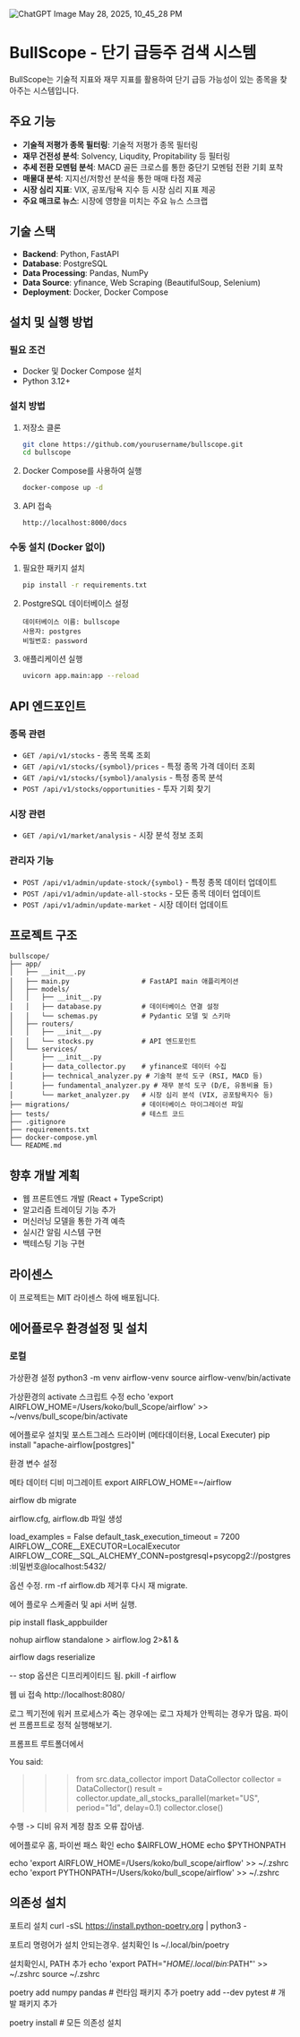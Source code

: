 ![ChatGPT Image May 28, 2025, 10_45_28 PM](https://github.com/user-attachments/assets/0bde5d2b-866f-449b-82f4-fd1b5b658deb)


# BullScope - 단기 급등주 검색 시스템

BullScope는 기술적 지표와 재무 지표를 활용하여 단기 급등 가능성이 있는 종목을 찾아주는 시스템입니다.

## 주요 기능

- **기술적 저평가 종목 필터링**: 기술적 저평가 종목 필터링
- **재무 건전성 분석**: Solvency, Liqudity, Propitability 등 필터링
- **추세 전환 모멘텀 분석**: MACD 골든 크로스를 통한 중단기 모멘텀 전환 기회 포착
- **매물대 분석**: 지지선/저항선 분석을 통한 매매 타점 제공
- **시장 심리 지표**: VIX, 공포/탐욕 지수 등 시장 심리 지표 제공
- **주요 매크로 뉴스**: 시장에 영향을 미치는 주요 뉴스 스크랩

## 기술 스택

- **Backend**: Python, FastAPI
- **Database**: PostgreSQL
- **Data Processing**: Pandas, NumPy
- **Data Source**: yfinance, Web Scraping (BeautifulSoup, Selenium)
- **Deployment**: Docker, Docker Compose

## 설치 및 실행 방법

### 필요 조건

- Docker 및 Docker Compose 설치
- Python 3.12+

### 설치 방법

1. 저장소 클론
   ```bash
   git clone https://github.com/yourusername/bullscope.git
   cd bullscope
   ```

2. Docker Compose를 사용하여 실행
   ```bash
   docker-compose up -d
   ```

3. API 접속
   ```
   http://localhost:8000/docs
   ```

### 수동 설치 (Docker 없이)

1. 필요한 패키지 설치
   ```bash
   pip install -r requirements.txt
   ```

2. PostgreSQL 데이터베이스 설정
   ```
   데이터베이스 이름: bullscope
   사용자: postgres
   비밀번호: password
   ```

3. 애플리케이션 실행
   ```bash
   uvicorn app.main:app --reload
   ```

## API 엔드포인트

### 종목 관련

- `GET /api/v1/stocks` - 종목 목록 조회
- `GET /api/v1/stocks/{symbol}/prices` - 특정 종목 가격 데이터 조회
- `GET /api/v1/stocks/{symbol}/analysis` - 특정 종목 분석
- `POST /api/v1/stocks/opportunities` - 투자 기회 찾기

### 시장 관련

- `GET /api/v1/market/analysis` - 시장 분석 정보 조회

### 관리자 기능

- `POST /api/v1/admin/update-stock/{symbol}` - 특정 종목 데이터 업데이트
- `POST /api/v1/admin/update-all-stocks` - 모든 종목 데이터 업데이트
- `POST /api/v1/admin/update-market` - 시장 데이터 업데이트

## 프로젝트 구조

```
bullscope/
├── app/
│   ├── __init__.py
│   ├── main.py                  # FastAPI main 애플리케이션
│   ├── models/
│   │   ├── __init__.py
│   │   ├── database.py          # 데이터베이스 연결 설정
│   │   └── schemas.py           # Pydantic 모델 및 스키마
│   ├── routers/
│   │   ├── __init__.py
│   │   └── stocks.py            # API 엔드포인트
│   └── services/
│       ├── __init__.py
│       ├── data_collector.py    # yfinance로 데이터 수집
│       ├── technical_analyzer.py # 기술적 분석 도구 (RSI, MACD 등)
│       ├── fundamental_analyzer.py # 재무 분석 도구 (D/E, 유동비율 등)
│       └── market_analyzer.py   # 시장 심리 분석 (VIX, 공포탐욕지수 등)
├── migrations/                  # 데이터베이스 마이그레이션 파일
├── tests/                       # 테스트 코드
├── .gitignore
├── requirements.txt
├── docker-compose.yml
└── README.md
```

## 향후 개발 계획

- 웹 프론트엔드 개발 (React + TypeScript)
- 알고리즘 트레이딩 기능 추가
- 머신러닝 모델을 통한 가격 예측
- 실시간 알림 시스템 구현
- 백테스팅 기능 구현

## 라이센스

이 프로젝트는 MIT 라이센스 하에 배포됩니다.

## 에어플로우 환경설정 및 설치

### 로컬

가상환경 설정
python3 -m venv airflow-venv
source airflow-venv/bin/activate

가상환경의 activate 스크립트 수정
echo 'export AIRFLOW_HOME=/Users/koko/bull_Scope/airflow' >> ~/venvs/bull_scope/bin/activate

에어플로우 설치및 포스트그레스 드라이버 (메타데이터용, Local Executer)
pip install "apache-airflow[postgres]"


환경 변수 설정

메타 데이터 디비 미그레이트 
export AIRFLOW_HOME=~/airflow

airflow db migrate

airflow.cfg, airflow.db 파일 생성

load_examples = False
default_task_execution_timeout = 7200
AIRFLOW__CORE__EXECUTOR=LocalExecutor
AIRFLOW__CORE__SQL_ALCHEMY_CONN=postgresql+psycopg2://postgres:비밀번호@localhost:5432/


옵션 수정. rm -rf airflow.db 제거후 다시 재 migrate. 

에어 플로우 스케줄러 및 api 서버 실행.

pip install flask_appbuilder 

nohup airflow standalone > airflow.log 2>&1 &       

airflow dags reserialize

-- stop 옵션은 디프리케이티드 됨.
pkill -f airflow

웹 ui 접속 http://localhost:8080/

로그 찍기전에 워커 프로세스가 죽는 경우에는 로그 자체가 안찍히는 경우가 많음.
파이썬 프롬프트로 정적 실행해보기.

프롬프트 루트폴더에서

You said:
>>> from src.data_collector import DataCollector
>>> collector = DataCollector()
>>> result = collector.update_all_stocks_parallel(market="US", period="1d", delay=0.1) 
>>> collector.close()

수행 -> 디비 유저 계정 참조 오류 잡아냄.

에어플로우 홈, 파이썬 패스 확인 
echo $AIRFLOW_HOME
echo $PYTHONPATH

echo 'export AIRFLOW_HOME=/Users/koko/bull_scope/airflow' >> ~/.zshrc
echo 'export PYTHONPATH=/Users/koko/bull_scope/airflow' >> ~/.zshrc



## 의존성 설치

포트리 설치
curl -sSL https://install.python-poetry.org | python3 -

포트리 명령어가 설치 안되는경우. 설치확인
ls ~/.local/bin/poetry

설치확인시, PATH 추가
echo 'export PATH="$HOME/.local/bin:$PATH"' >> ~/.zshrc
source ~/.zshrc

poetry add numpy pandas    # 런타임 패키지 추가
poetry add --dev pytest    # 개발 패키지 추가

poetry install   # 모든 의존성 설치